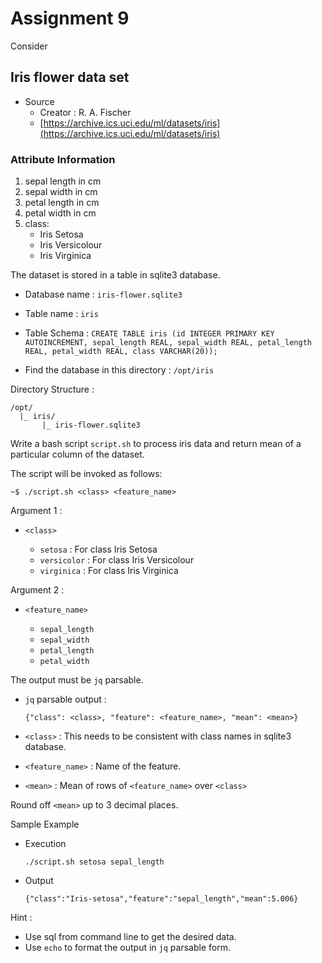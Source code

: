 # Assignment 9

Consider 

## Iris flower data set

* Source
    - Creator : R. A. Fischer
    - [https://archive.ics.uci.edu/ml/datasets/iris](https://archive.ics.uci.edu/ml/datasets/iris)

### Attribute Information

1. sepal length in cm
2. sepal width in cm
3. petal length in cm
4. petal width in cm
5. class:
    - Iris Setosa
    - Iris Versicolour
    - Iris Virginica

The dataset is stored in a table in sqlite3 database.
* Database name : ` iris-flower.sqlite3 `
* Table name : ` iris `
* Table Schema : ` CREATE TABLE iris (id INTEGER PRIMARY KEY AUTOINCREMENT, sepal_length REAL, sepal_width REAL, petal_length REAL, petal_width REAL, class VARCHAR(20)); `

* Find the database in this directory : ` /opt/iris `

Directory Structure :

```tree
/opt/
  |_ iris/
       |_ iris-flower.sqlite3
```

Write a bash script ` script.sh ` to process iris data and return mean of a particular column of the dataset.

The script will be invoked as follows:

```terminal
~$ ./script.sh <class> <feature_name>
```

Argument 1 :

* ` <class> `

    - ` setosa ` : For class Iris Setosa
    - ` versicolor ` : For class Iris Versicolour
    - ` virginica ` : For class Iris Virginica

Argument 2 :

* ` <feature_name> `
    
    - ` sepal_length `
    - ` sepal_width `
    - ` petal_length `
    - ` petal_width `

The output must be ` jq ` parsable.

* ` jq ` parsable output :

    ```
    {"class": <class>, "feature": <feature_name>, "mean": <mean>}
    ```
    
* ` <class> ` : This needs to be consistent with class names in sqlite3 database.
* ` <feature_name> ` : Name of the feature.
* ` <mean> ` : Mean of rows of ` <feature_name> ` over ` <class> `

Round off  ` <mean> ` up to 3 decimal places.




Sample Example
* Execution 

    ```
    ./script.sh setosa sepal_length
    ```
    
* Output

    ```
    {"class":"Iris-setosa","feature":"sepal_length","mean":5.006}
    ```

Hint :

* Use sql from command line to get the desired data.
* Use  ` echo ` to format the output in ` jq ` parsable form.
